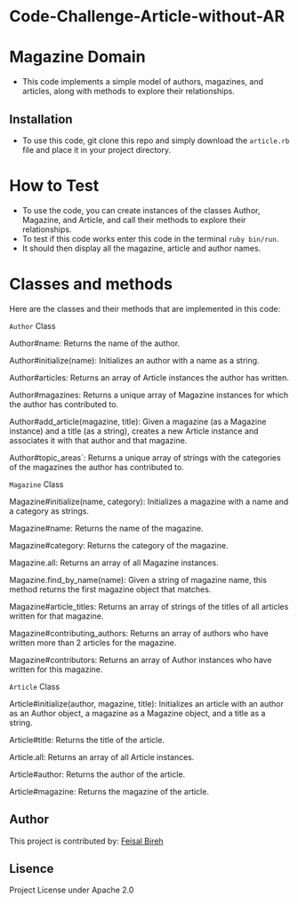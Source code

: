 # Code-Challenge-Article-without-AR

# Magazine Domain
- This code implements a simple model of authors, magazines, and articles, along with methods to explore their relationships.

## Installation
- To use this code, git clone this repo and simply download the `article.rb` file and place it in your project directory.

# How to Test 
- To use the code, you can create instances of the classes Author, Magazine, and Article, and call their methods to explore their relationships.
- To test if this code works enter this code in the terminal `ruby bin/run`.
- It should then display all the magazine, article and author names.

# Classes and methods

Here are the classes and their methods that are implemented in this code:

`Author` Class

Author#name: Returns the name of the author.

Author#initialize(name): Initializes an author with a name as a string.

Author#articles: Returns an array of Article instances the author has written.

Author#magazines: Returns a unique array of Magazine instances for which the author has contributed to.

Author#add_article(magazine, title): Given a magazine (as a Magazine instance) and a title (as a string), creates a new Article instance and associates it with that author and that magazine.

Author#topic_areas`: Returns a unique array of strings with the categories of the magazines the author has contributed to.

`Magazine` Class

Magazine#initialize(name, category): Initializes a magazine with a name and a category as strings.

Magazine#name: Returns the name of the magazine.

Magazine#category: Returns the category of the magazine.

Magazine.all: Returns an array of all Magazine instances.

Magazine.find_by_name(name): Given a string of magazine name, this method returns the first magazine object that matches.

Magazine#article_titles: Returns an array of strings of the titles of all articles written for that magazine.

Magazine#contributing_authors: Returns an array of authors who have written more than 2 articles for the magazine.

Magazine#contributors: Returns an array of Author instances who have written for this magazine.

`Article` Class

Article#initialize(author, magazine, title): Initializes an article with an author as an Author object, a magazine as a Magazine object, and a title as a string.

Article#title: Returns the title of the article.

Article.all: Returns an array of all Article instances.

Article#author: Returns the author of the article.

Article#magazine: Returns the magazine of the article.

## Author

This project is contributed by:
[Feisal Bireh](https://github.com/Feisalbireh)

## Lisence

Project License under Apache 2.0